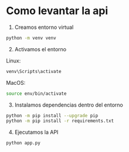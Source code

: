 # Como levantar la api

1. Creamos entorno virtual

```bash
python -m venv venv
```

2. Activamos el entorno

Linux:
```bash
venv\Scripts\activate
```

MacOS:
```bash
source env/bin/activate
```

3. Instalamos dependencias dentro del entorno

```bash
python -m pip install --upgrade pip
python -m pip install -r requirements.txt
```

4. Ejecutamos la API

```bash
python app.py
```
